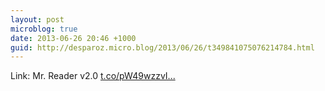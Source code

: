 ```yaml
---
layout: post
microblog: true
date: 2013-06-26 20:46 +1000
guid: http://desparoz.micro.blog/2013/06/26/t349841075076214784.html
---
```

Link: Mr. Reader v2.0 [t.co/pW49wzzvI...](http://t.co/pW49wzzvIn)
